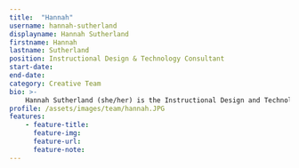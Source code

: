 ```yaml
---
title:  "Hannah"
username: hannah-sutherland
displayname: Hannah Sutherland
firstname: Hannah
lastname: Sutherland
position: Instructional Design & Technology Consultant
start-date: 
end-date:
category: Creative Team
bio: >- 
    Hannah Sutherland (she/her) is the Instructional Design and Technology Consultant for Arts, Music, and Powell libraries as well as a member of the Teaching and Learning team at the UCLA Library.  She is particularly passionate about scalable and accessible online pedagogy.
profile: /assets/images/team/hannah.JPG
features:
    - feature-title: 
      feature-img: 
      feature-url: 
      feature-note: 
---
```

